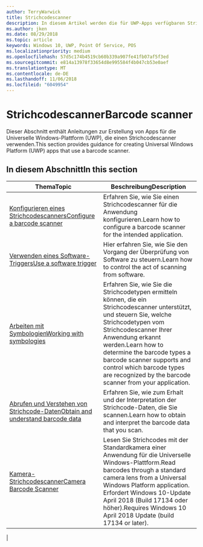 ```yaml
---
author: TerryWarwick
title: Strichcodescanner
description: In diesem Artikel werden die für UWP-Apps verfügbaren Strichcodescanner-Features aufgeführt, sowie die Links zu den Anleitungen für ihre Verwendung.
ms.author: jken
ms.date: 08/29/2018
ms.topic: article
keywords: Windows 10, UWP, Point Of Service, POS
ms.localizationpriority: medium
ms.openlocfilehash: 57d5c174b4519cb60b339a907fe41fb07af5f3ed
ms.sourcegitcommit: e814a13978f33654d8e995584f4b047cb53e0aef
ms.translationtype: MT
ms.contentlocale: de-DE
ms.lasthandoff: 11/06/2018
ms.locfileid: "6049954"
---
```

# <a name="barcode-scanner"></a><span data-ttu-id="c7992-104">Strichcodescanner</span><span class="sxs-lookup"><span data-stu-id="c7992-104">Barcode scanner</span></span>

<span data-ttu-id="c7992-105">Dieser Abschnitt enthält Anleitungen zur Erstellung von Apps für die Universelle Windows-Plattform (UWP), die einen Strichcodescanner verwenden.</span><span class="sxs-lookup"><span data-stu-id="c7992-105">This section provides guidance for creating Universal Windows Platform (UWP) apps that use a barcode scanner.</span></span>

## <a name="in-this-section"></a><span data-ttu-id="c7992-106">In diesem Abschnitt</span><span class="sxs-lookup"><span data-stu-id="c7992-106">In this section</span></span>

|<span data-ttu-id="c7992-107">Thema</span><span class="sxs-lookup"><span data-stu-id="c7992-107">Topic</span></span> |<span data-ttu-id="c7992-108">Beschreibung</span><span class="sxs-lookup"><span data-stu-id="c7992-108">Description</span></span> |
|------|------------|
| [<span data-ttu-id="c7992-109">Konfigurieren eines Strichcodescanners</span><span class="sxs-lookup"><span data-stu-id="c7992-109">Configure a barcode scanner</span></span>](../devices-sensors/pos-barcodescanner-configure.md)  | <span data-ttu-id="c7992-110">Erfahren Sie, wie Sie einen Strichcodescanner für die Anwendung konfigurieren.</span><span class="sxs-lookup"><span data-stu-id="c7992-110">Learn how to configure a barcode scanner for the intended application.</span></span> |
| [<span data-ttu-id="c7992-111">Verwenden eines Software-Triggers</span><span class="sxs-lookup"><span data-stu-id="c7992-111">Use a software trigger</span></span>](../devices-sensors/pos-barcodescanner-software-trigger.md) | <span data-ttu-id="c7992-112">Hier erfahren Sie, wie Sie den Vorgang der Überprüfung von Software zu steuern.</span><span class="sxs-lookup"><span data-stu-id="c7992-112">Learn how to control the act of scanning from software.</span></span> |
| [<span data-ttu-id="c7992-113">Arbeiten mit Symbologien</span><span class="sxs-lookup"><span data-stu-id="c7992-113">Working with symbologies</span></span>](pos-barcodescanner-symbologies.md) | <span data-ttu-id="c7992-114">Erfahren Sie, wie Sie die Strichcodetypen ermitteln können, die ein Strichcodescanner unterstützt, und steuern Sie, welche Strichcodetypen vom Strichcodescanner Ihrer Anwendung erkannt werden.</span><span class="sxs-lookup"><span data-stu-id="c7992-114">Learn how to determine the  barcode types a barcode scanner supports and control which barcode types are recognized by the barcode scanner from your application.</span></span> |
| [<span data-ttu-id="c7992-115">Abrufen und Verstehen von Strichcode-Daten</span><span class="sxs-lookup"><span data-stu-id="c7992-115">Obtain and understand barcode data</span></span>](pos-barcodescanner-scan-data.md) | <span data-ttu-id="c7992-116">Erfahren Sie, wie zum Erhalt und der Interpretation der Strichcode-Daten, die Sie scannen.</span><span class="sxs-lookup"><span data-stu-id="c7992-116">Learn how to obtain and interpret the barcode data that you scan.</span></span> |
| [<span data-ttu-id="c7992-117">Kamera-Strichcodescanner</span><span class="sxs-lookup"><span data-stu-id="c7992-117">Camera Barcode Scanner</span></span>](pos-camerabarcode.md) | <span data-ttu-id="c7992-118">Lesen Sie Strichcodes mit der Standardkamera einer Anwendung für die Universelle Windows-Plattform.</span><span class="sxs-lookup"><span data-stu-id="c7992-118">Read barcodes through a standard camera lens from a Universal Windows Platform application.</span></span> <span data-ttu-id="c7992-119">Erfordert Windows 10-Update April 2018 (Build 17134 oder höher).</span><span class="sxs-lookup"><span data-stu-id="c7992-119">Requires Windows 10 April 2018 Update (build 17134 or later).</span></span> |
|
 
